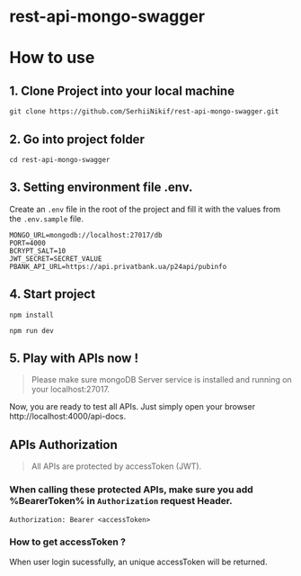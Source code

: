 # rest-api-mongo-swagger

# How to use

## 1. Clone Project into your local machine
```
git clone https://github.com/SerhiiNikif/rest-api-mongo-swagger.git
```

## 2. Go into project folder

```
cd rest-api-mongo-swagger
```

## 3. Setting environment file .env.
Create an `.env` file in the root of the project and fill it with the values ​​from the `.env.sample` file.

```
MONGO_URL=mongodb://localhost:27017/db
PORT=4000
BCRYPT_SALT=10
JWT_SECRET=SECRET_VALUE
PBANK_API_URL=https://api.privatbank.ua/p24api/pubinfo
```

## 4. Start project

```
npm install
```

```
npm run dev
```

## 5. Play with APIs now !
> Please make sure mongoDB Server service is installed and running on your localhost:27017.

Now, you are ready to test all APIs.
Just simply open your browser http://localhost:4000/api-docs.

## APIs Authorization

> All APIs are protected by accessToken (JWT).

### When calling these protected APIs, make sure you add %BearerToken% in `Authorization` request Header.

```
Authorization: Bearer <accessToken>
```

### How to get accessToken ?

When user login sucessfully, an unique accessToken will be returned.
